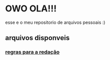 # OWO OLA!!!
esse e o meu repositorio de arquivos pessoais :)
## arquivos disponveis
### [regras para a redação](https://jeancarl0s.github.io/arquivos/regras.txt)
